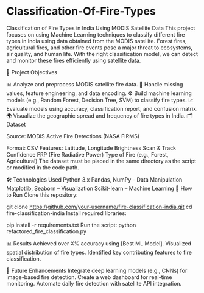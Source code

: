 # Classification-Of-Fire-Types
Classification of Fire Types in India Using MODIS Satellite Data
This project focuses on using Machine Learning techniques to classify different fire types in India using data obtained from the MODIS satellite. Forest fires, agricultural fires, and other fire events pose a major threat to ecosystems, air quality, and human life. With the right classification model, we can detect and monitor these fires efficiently using satellite data.


📌 Project Objectives

📊 Analyze and preprocess MODIS satellite fire data.
🧹 Handle missing values, feature engineering, and data encoding.
⚙️ Build machine learning models (e.g., Random Forest, Decision Tree, SVM) to classify fire types.
📈 Evaluate models using accuracy, classification report, and confusion matrix.
🌍 Visualize the geographic spread and frequency of fire types in India.
🗂️ Dataset


Source: MODIS Active Fire Detections (NASA FIRMS)

Format: CSV
Features:
Latitude, Longitude
Brightness
Scan & Track
Confidence
FRP (Fire Radiative Power)
Type of Fire (e.g., Forest, Agricultural)
The dataset must be placed in the same directory as the script or modified in the code path.

🛠️ Technologies Used
Python 3.x
Pandas, NumPy – Data Manipulation
Matplotlib, Seaborn – Visualization
Scikit-learn – Machine Learning
🚀 How to Run
Clone this repository:

git clone https://github.com/your-username/fire-classification-india.git
cd fire-classification-india
Install required libraries:

pip install -r requirements.txt
Run the script:
python refactored_fire_classification.py


📊 Results
Achieved over X% accuracy using [Best ML Model].
Visualized spatial distribution of fire types.
Identified key contributing features to fire classification.


🧠 Future Enhancements
Integrate deep learning models (e.g., CNNs) for image-based fire detection.
Create a web dashboard for real-time monitoring.
Automate daily fire detection with satellite API integration.

